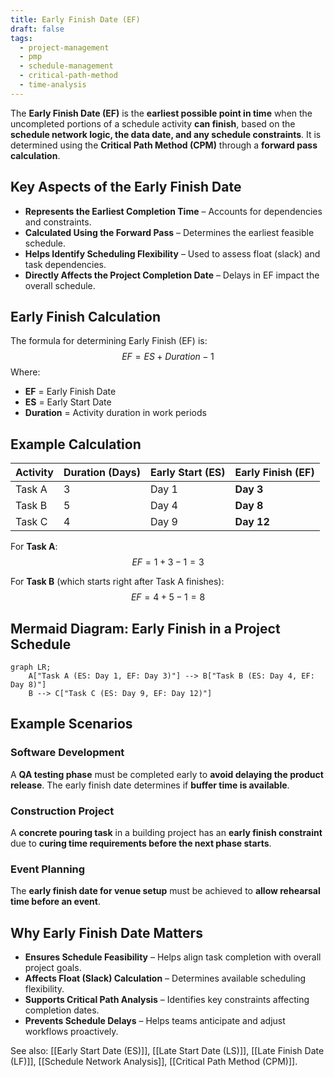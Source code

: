 ```yaml
---
title: Early Finish Date (EF)
draft: false
tags:
  - project-management
  - pmp
  - schedule-management
  - critical-path-method
  - time-analysis
---
```


The **Early Finish Date (EF)** is the **earliest possible point in time** when the uncompleted portions of a schedule activity **can finish**, based on the **schedule network logic, the data date, and any schedule constraints**. It is determined using the **Critical Path Method (CPM)** through a **forward pass calculation**.

## **Key Aspects of the Early Finish Date**
- **Represents the Earliest Completion Time** – Accounts for dependencies and constraints.
- **Calculated Using the Forward Pass** – Determines the earliest feasible schedule.
- **Helps Identify Scheduling Flexibility** – Used to assess float (slack) and task dependencies.
- **Directly Affects the Project Completion Date** – Delays in EF impact the overall schedule.

## **Early Finish Calculation**
The formula for determining Early Finish (EF) is:
$$
EF = ES + Duration - 1
$$
Where:
- **EF** = Early Finish Date
- **ES** = Early Start Date
- **Duration** = Activity duration in work periods

## **Example Calculation**
| **Activity** | **Duration (Days)** | **Early Start (ES)** | **Early Finish (EF)** |
|-------------|-----------------|----------------|----------------|
| Task A      | 3               | Day 1          | **Day 3**      |
| Task B      | 5               | Day 4          | **Day 8**      |
| Task C      | 4               | Day 9          | **Day 12**     |

For **Task A**:
$$
EF = 1 + 3 - 1 = 3
$$

For **Task B** (which starts right after Task A finishes):
$$
EF = 4 + 5 - 1 = 8
$$

## **Mermaid Diagram: Early Finish in a Project Schedule**
```mermaid
graph LR;
    A["Task A (ES: Day 1, EF: Day 3)"] --> B["Task B (ES: Day 4, EF: Day 8)"]
    B --> C["Task C (ES: Day 9, EF: Day 12)"]
```

## **Example Scenarios**

### **Software Development**
A **QA testing phase** must be completed early to **avoid delaying the product release**. The early finish date determines if **buffer time is available**.

### **Construction Project**
A **concrete pouring task** in a building project has an **early finish constraint** due to **curing time requirements before the next phase starts**.

### **Event Planning**
The **early finish date for venue setup** must be achieved to **allow rehearsal time before an event**.

## **Why Early Finish Date Matters**
- **Ensures Schedule Feasibility** – Helps align task completion with overall project goals.
- **Affects Float (Slack) Calculation** – Determines available scheduling flexibility.
- **Supports Critical Path Analysis** – Identifies key constraints affecting completion dates.
- **Prevents Schedule Delays** – Helps teams anticipate and adjust workflows proactively.

See also: [[Early Start Date (ES)]], [[Late Start Date (LS)]], [[Late Finish Date (LF)]], [[Schedule Network Analysis]], [[Critical Path Method (CPM)]].
